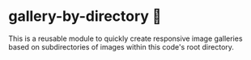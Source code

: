 # gallery-by-directory 📂

This is a reusable module to quickly create responsive image galleries based on subdirectories of images within this code's root directory.